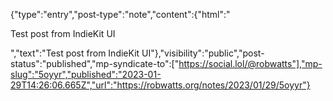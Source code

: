 {"type":"entry","post-type":"note","content":{"html":"<p>Test post from IndieKit UI</p>","text":"Test post from IndieKit UI"},"visibility":"public","post-status":"published","mp-syndicate-to":["https://social.lol/@robwatts"],"mp-slug":"5oyyr","published":"2023-01-29T14:26:06.665Z","url":"https://robwatts.org/notes/2023/01/29/5oyyr"}